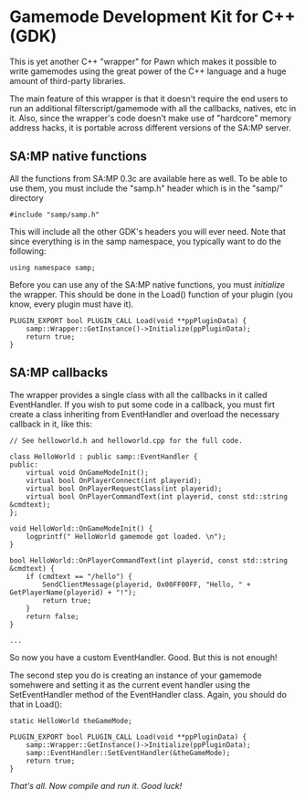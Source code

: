 # Gamemode Development Kit for C++ (GDK)

This is yet another C++ "wrapper" for Pawn which makes it possible to write gamemodes using the great power of the C++ language and a huge amount of third-party libraries.

The main feature of this wrapper is that it doesn't require the end users to run an additional filterscript/gamemode with all the callbacks, natives, etc in it. Also, since the wrapper's code doesn't make use of "hardcore" memory address hacks, it is portable across different versions of the SA:MP server. 


## SA:MP native functions

All the functions from SA:MP 0.3c are available here as well. To be able to use them, you must include the "samp.h" header which is in the "samp/" directory 

    #include "samp/samp.h"

This will include all the other GDK's headers you will ever need. Note that since everything is in the samp namespace, you typically want to do the following:

    using namespace samp;

Before you can use any of the SA:MP native functions, you must _initialize_ the wrapper. This should be done in the Load() function of your plugin (you know, every plugin must have it).

    PLUGIN_EXPORT bool PLUGIN_CALL Load(void **ppPluginData) {
        samp::Wrapper::GetInstance()->Initialize(ppPluginData);
        return true;
    }


## SA:MP callbacks

The wrapper provides a single class with all the callbacks in it called EventHandler. If you wish to put some code in a callback, you must firt create a class inheriting from EventHandler and overload the necessary callback in it, like this:

    // See helloworld.h and helloworld.cpp for the full code.

    class HelloWorld : public samp::EventHandler {
    public:
        virtual void OnGameModeInit();
        virtual bool OnPlayerConnect(int playerid);
        virtual bool OnPlayerRequestClass(int playerid);
        virtual bool OnPlayerCommandText(int playerid, const std::string &cmdtext);
    };

    void HelloWorld::OnGameModeInit() {
        logprintf(" HelloWorld gamemode got loaded. \n");
    }

    bool HelloWorld::OnPlayerCommandText(int playerid, const std::string &cmdtext) {
        if (cmdtext == "/hello") {
            SendClientMessage(playerid, 0x00FF00FF, "Hello, " + GetPlayerName(playerid) + "!");
            return true;
        }
        return false;
    }

    ...

So now you have a custom EventHandler. Good. But this is not enough! 

The second step you do is creating an instance of your gamemode somehwere and setting it as the current event handler using the SetEventHandler method of the EventHandler class. Again, you should do that in Load():

    static HelloWorld theGameMode;

    PLUGIN_EXPORT bool PLUGIN_CALL Load(void **ppPluginData) {
        samp::Wrapper::GetInstance()->Initialize(ppPluginData);
        samp::EventHandler::SetEventHandler(&theGameMode);
        return true;
    }

*That's all. Now compile and run it. Good luck!*